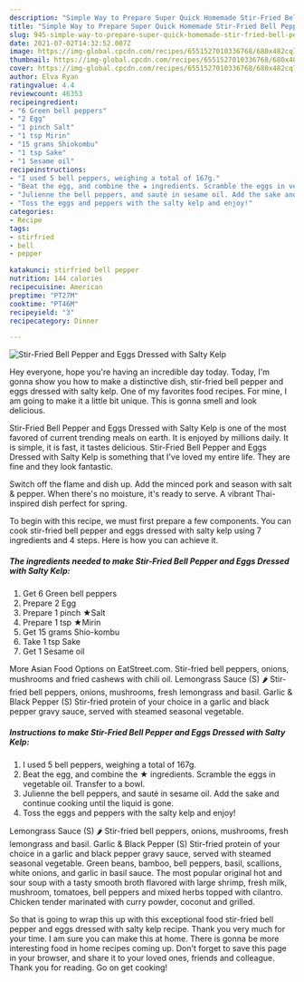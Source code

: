 ```yaml
---
description: "Simple Way to Prepare Super Quick Homemade Stir-Fried Bell Pepper and Eggs Dressed with Salty Kelp"
title: "Simple Way to Prepare Super Quick Homemade Stir-Fried Bell Pepper and Eggs Dressed with Salty Kelp"
slug: 945-simple-way-to-prepare-super-quick-homemade-stir-fried-bell-pepper-and-eggs-dressed-with-salty-kelp
date: 2021-07-02T14:32:52.007Z
image: https://img-global.cpcdn.com/recipes/6551527010336768/680x482cq70/stir-fried-bell-pepper-and-eggs-dressed-with-salty-kelp-recipe-main-photo.jpg
thumbnail: https://img-global.cpcdn.com/recipes/6551527010336768/680x482cq70/stir-fried-bell-pepper-and-eggs-dressed-with-salty-kelp-recipe-main-photo.jpg
cover: https://img-global.cpcdn.com/recipes/6551527010336768/680x482cq70/stir-fried-bell-pepper-and-eggs-dressed-with-salty-kelp-recipe-main-photo.jpg
author: Elva Ryan
ratingvalue: 4.4
reviewcount: 46353
recipeingredient:
- "6 Green bell peppers"
- "2 Egg"
- "1 pinch Salt"
- "1 tsp Mirin"
- "15 grams Shiokombu"
- "1 tsp Sake"
- "1 Sesame oil"
recipeinstructions:
- "I used 5 bell peppers, weighing a total of 167g."
- "Beat the egg, and combine the ★ ingredients. Scramble the eggs in vegetable oil. Transfer to a bowl."
- "Julienne the bell peppers, and sauté in sesame oil. Add the sake and continue cooking until the liquid is gone."
- "Toss the eggs and peppers with the salty kelp and enjoy!"
categories:
- Recipe
tags:
- stirfried
- bell
- pepper

katakunci: stirfried bell pepper 
nutrition: 144 calories
recipecuisine: American
preptime: "PT27M"
cooktime: "PT46M"
recipeyield: "3"
recipecategory: Dinner

---
```



![Stir-Fried Bell Pepper and Eggs Dressed with Salty Kelp](https://img-global.cpcdn.com/recipes/6551527010336768/680x482cq70/stir-fried-bell-pepper-and-eggs-dressed-with-salty-kelp-recipe-main-photo.jpg)

Hey everyone, hope you're having an incredible day today. Today, I'm gonna show you how to make a distinctive dish, stir-fried bell pepper and eggs dressed with salty kelp. One of my favorites food recipes. For mine, I am going to make it a little bit unique. This is gonna smell and look delicious.

Stir-Fried Bell Pepper and Eggs Dressed with Salty Kelp is one of the most favored of current trending meals on earth. It is enjoyed by millions daily. It is simple, it is fast, it tastes delicious. Stir-Fried Bell Pepper and Eggs Dressed with Salty Kelp is something that I've loved my entire life. They are fine and they look fantastic.

Switch off the flame and dish up. Add the minced pork and season with salt &amp; pepper. When there&#39;s no moisture, it&#39;s ready to serve. A vibrant Thai-inspired dish perfect for spring.


To begin with this recipe, we must first prepare a few components. You can cook stir-fried bell pepper and eggs dressed with salty kelp using 7 ingredients and 4 steps. Here is how you can achieve it.

<!--inarticleads1-->

##### The ingredients needed to make Stir-Fried Bell Pepper and Eggs Dressed with Salty Kelp:

1. Get 6 Green bell peppers
1. Prepare 2 Egg
1. Prepare 1 pinch ★Salt
1. Prepare 1 tsp ★Mirin
1. Get 15 grams Shio-kombu
1. Take 1 tsp Sake
1. Get 1 Sesame oil


More Asian Food Options on EatStreet.com. Stir-fried bell peppers, onions, mushrooms and fried cashews with chili oil. Lemongrass Sauce (S) 🌶️ Stir-fried bell peppers, onions, mushrooms, fresh lemongrass and basil. Garlic &amp; Black Pepper (S) Stir-fried protein of your choice in a garlic and black pepper gravy sauce, served with steamed seasonal vegetable. 

<!--inarticleads2-->

##### Instructions to make Stir-Fried Bell Pepper and Eggs Dressed with Salty Kelp:

1. I used 5 bell peppers, weighing a total of 167g.
1. Beat the egg, and combine the ★ ingredients. Scramble the eggs in vegetable oil. Transfer to a bowl.
1. Julienne the bell peppers, and sauté in sesame oil. Add the sake and continue cooking until the liquid is gone.
1. Toss the eggs and peppers with the salty kelp and enjoy!


Lemongrass Sauce (S) 🌶️ Stir-fried bell peppers, onions, mushrooms, fresh lemongrass and basil. Garlic &amp; Black Pepper (S) Stir-fried protein of your choice in a garlic and black pepper gravy sauce, served with steamed seasonal vegetable. Green beans, bamboo, bell peppers, basil, scallions, white onions, and garlic in basil sauce. The most popular original hot and sour soup with a tasty smooth broth flavored with large shrimp, fresh milk, mushroom, tomatoes, bell peppers and mixed herbs topped with cilantro. Chicken tender marinated with curry powder, coconut and grilled. 

So that is going to wrap this up with this exceptional food stir-fried bell pepper and eggs dressed with salty kelp recipe. Thank you very much for your time. I am sure you can make this at home. There is gonna be more interesting food in home recipes coming up. Don't forget to save this page in your browser, and share it to your loved ones, friends and colleague. Thank you for reading. Go on get cooking!
